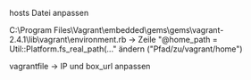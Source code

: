 hosts Datei anpassen

C:\Program Files\Vagrant\embedded\gems\gems\vagrant-2.4.1\lib\vagrant\environment.rb -> Zeile "@home_path  = Util::Platform.fs_real_path(..." ändern ("Pfad/zu/vagrant/home")

vagrantfile -> IP und box_url anpassen